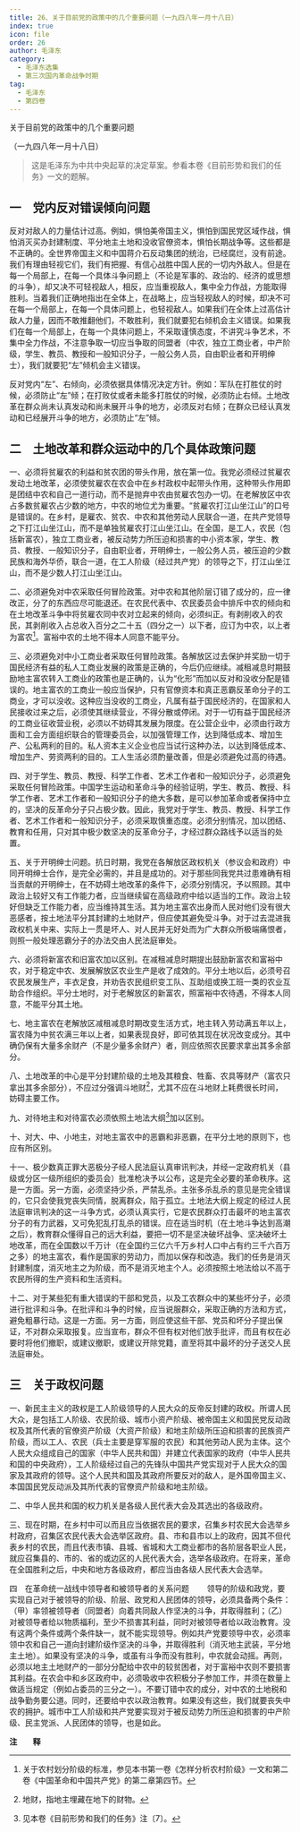 ```yaml
---
title: 26、关于目前党的政策中的几个重要问题（一九四八年一月十八日）
index: true
icon: file
order: 26
author: 毛泽东
category:
  - 毛泽东选集
  - 第三次国内革命战争时期
tag:
  - 毛泽东
  - 第四卷
---
```


关于目前党的政策中的几个重要问题

（一九四八年一月十八日）

>这是毛泽东为中共中央起草的决定草案。参看本卷《目前形势和我们的任务》一文的题解。

## 一　党内反对错误倾向问题

反对对敌人的力量估计过高。例如，惧怕美帝国主义，惧怕到国民党区域作战，惧怕消灭买办封建制度、平分地主土地和没收官僚资本，惧怕长期战争等。这些都是不正确的。全世界帝国主义和中国蒋介石反动集团的统治，已经腐烂，没有前途。我们有理由轻视它们，我们有把握、有信心战胜中国人民的一切内外敌人。但是在每一个局部上，在每一个具体斗争问题上（不论是军事的、政治的、经济的或思想的斗争），却又决不可轻视敌人，相反，应当重视敌人，集中全力作战，方能取得胜利。当着我们正确地指出在全体上，在战略上，应当轻视敌人的时候，却决不可在每一个局部上，在每一个具体问题上，也轻视敌人。如果我们在全体上过高估计敌人力量，因而不敢推翻他们，不敢胜利，我们就要犯右倾机会主义错误。如果我们在每一个局部上，在每一个具体问题上，不采取谨慎态度，不讲究斗争艺术，不集中全力作战，不注意争取一切应当争取的同盟者（中农，独立工商业者，中产阶级，学生、教员、教授和一般知识分子，一般公务人员，自由职业者和开明绅士），我们就要犯“左”倾机会主义错误。

反对党内“左”、右倾向，必须依据具体情况决定方针。例如：军队在打胜仗的时候，必须防止“左”倾；在打败仗或者未能多打胜仗的时候，必须防止右倾。土地改革在群众尚未认真发动和尚未展开斗争的地方，必须反对右倾；在群众已经认真发动和已经展开斗争的地方，必须防止“左”倾。

## 二　土地改革和群众运动中的几个具体政策问题

一、必须将贫雇农的利益和贫农团的带头作用，放在第一位。我党必须经过贫雇农发动土地改革，必须使贫雇农在农会中在乡村政权中起带头作用，这种带头作用即是团结中农和自己一道行动，而不是抛弃中农由贫雇农包办一切。在老解放区中农占多数贫雇农占少数的地方，中农的地位尤为重要。“贫雇农打江山坐江山”的口号是错误的。在乡村，是雇农、贫农、中农和其他劳动人民联合一道，在共产党领导之下打江山坐江山，而不是单独贫雇农打江山坐江山。在全国，是工人，农民（包括新富农），独立工商业者，被反动势力所压迫和损害的中小资本家，学生、教员、教授、一般知识分子，自由职业者，开明绅士，一般公务人员，被压迫的少数民族和海外华侨，联合一道，在工人阶级（经过共产党）的领导之下，打江山坐江山，而不是少数人打江山坐江山。

二、必须避免对中农采取任何冒险政策。对中农和其他阶层订错了成分的，应一律改正，分了的东西应尽可能退还。在农民代表中、农民委员会中排斥中农的倾向和在土地改革斗争中将贫雇农同中农对立起来的倾向，必须纠正。有剥削收入的农民，其剥削收入占总收入百分之二十五（四分之一）以下者，应订为中农，以上者为富农[^1]。富裕中农的土地不得本人同意不能平分。

三、必须避免对中小工商业者采取任何冒险政策。各解放区过去保护并奖励一切于国民经济有益的私人工商业发展的政策是正确的，今后仍应继续。减租减息时期鼓励地主富农转入工商业的政策也是正确的，认为“化形”而加以反对和没收分配是错误的。地主富农的工商业一般应当保护，只有官僚资本和真正恶霸反革命分子的工商业，才可以没收。这种应当没收的工商业，凡属有益于国民经济的，在国家和人民接收过来之后，必须使其继续营业，不得分散或停闭。对于一切有益于国民经济的工商业征收营业税，必须以不妨碍其发展为限度。在公营企业中，必须由行政方面和工会方面组织联合的管理委员会，以加强管理工作，达到降低成本、增加生产、公私两利的目的。私人资本主义企业也应当试行这种办法，以达到降低成本、增加生产、劳资两利的目的。工人生活必须酌量改善，但是必须避免过高的待遇。

四、对于学生、教员、教授、科学工作者、艺术工作者和一般知识分子，必须避免采取任何冒险政策。中国学生运动和革命斗争的经验证明，学生、教员、教授、科学工作者、艺术工作者和一般知识分子的绝大多数，是可以参加革命或者保持中立的，坚决的反革命分子只占极少数。因此，我党对于学生、教员、教授、科学工作者、艺术工作者和一般知识分子，必须采取慎重态度。必须分别情况，加以团结、教育和任用，只对其中极少数坚决的反革命分子，才经过群众路线予以适当的处置。

五、关于开明绅士问题。抗日时期，我党在各解放区政权机关（参议会和政府）中同开明绅士合作，是完全必需的，并且是成功的。对于那些同我党共过患难确有相当贡献的开明绅士，在不妨碍土地改革的条件下，必须分别情况，予以照顾。其中政治上较好又有工作能力者，应当继续留在高级政府中给以适当的工作。政治上较好但缺乏工作能力者，应当维持其生活。其为地主富农出身而人民对他们没有很大恶感者，按土地法平分其封建的土地财产，但应使其避免受斗争。对于过去混进我政权机关中来、实际上一贯是坏人、对人民并无好处而为广大群众所极端痛恨者，则照一般处理恶霸分子的办法交由人民法庭审处。

六、必须将新富农和旧富农加以区别。在减租减息时期提出鼓励新富农和富裕中农，对于稳定中农、发展解放区农业生产是收了成效的。平分土地以后，必须号召农民发展生产，丰衣足食，并劝告农民组织变工队、互助组或换工班一类的农业互助合作组织。平分土地时，对于老解放区的新富农，照富裕中农待遇，不得本人同意，不能平分其土地。

七、地主富农在老解放区减租减息时期改变生活方式，地主转入劳动满五年以上，富农降为中贫农满三年以上者，如果表现良好，即可依其现在状况改变成分。其中确仍保有大量多余财产（不是少量多余财产）者，则应依照农民要求拿出其多余部分。

八、土地改革的中心是平分封建阶级的土地及其粮食、牲畜、农具等财产（富农只拿出其多余部分），不应过分强调斗地财[^2]，尤其不应在斗地财上耗费很长时间，妨碍主要工作。

九、对待地主和对待富农必须依照土地法大纲[^3]加以区别。

十、对大、中、小地主，对地主富农中的恶霸和非恶霸，在平分土地的原则下，也应有所区别。

十一、极少数真正罪大恶极分子经人民法庭认真审讯判决，并经一定政府机关（县级或分区一级所组织的委员会）批准枪决予以公布，这是完全必要的革命秩序。这是一方面。另一方面，必须坚持少杀，严禁乱杀。主张多杀乱杀的意见是完全错误的，它只会使我党丧失同情，脱离群众，陷于孤立。土地法大纲上规定的经过人民法庭审讯判决的这一斗争方式，必须认真实行，它是农民群众打击最坏的地主富农分子的有力武器，又可免犯乱打乱杀的错误。应在适当时机（在土地斗争达到高潮之后），教育群众懂得自己的远大利益，要把一切不是坚决破坏战争、坚决破坏土地改革，而在全国数以千万计（在全国约三亿六千万乡村人口中占有约三千六百万之多）的地主富农，看作是国家的劳动力，而加以保存和改造。我们的任务是消灭封建制度，消灭地主之为阶级，而不是消灭地主个人。必须按照土地法给以不高于农民所得的生产资料和生活资料。

十二、对于某些犯有重大错误的干部和党员，以及工农群众中的某些坏分子，必须进行批评和斗争。在批评和斗争的时候，应当说服群众，采取正确的方法和方式，避免粗暴行动。这是一方面。另一方面，则应使这些干部、党员和坏分子提出保证，不对群众采取报复。应当宣布，群众不但有权对他们放手批评，而且有权在必要时将他们撤职，或建议撤职，或建议开除党籍，直至将其中最坏的分子送交人民法庭审处。

## 三　关于政权问题

一、新民主主义的政权是工人阶级领导的人民大众的反帝反封建的政权。所谓人民大众，是包括工人阶级、农民阶级、城市小资产阶级、被帝国主义和国民党反动政权及其所代表的官僚资产阶级（大资产阶级）和地主阶级所压迫和损害的民族资产阶级，而以工人、农民（兵士主要是穿军服的农民）和其他劳动人民为主体。这个人民大众组成自己的国家（中华人民共和国）并建立代表国家的政府（中华人民共和国的中央政府），工人阶级经过自己的先锋队中国共产党实现对于人民大众的国家及其政府的领导。这个人民共和国及其政府所要反对的敌人，是外国帝国主义、本国国民党反动派及其所代表的官僚资产阶级和地主阶级。

二、中华人民共和国的权力机关是各级人民代表大会及其选出的各级政府。

三、现在时期，在乡村中可以而且应当依据农民的要求，召集乡村农民大会选举乡村政府，召集区农民代表大会选举区政府。县、市和县市以上的政府，因其不但代表乡村的农民，而且代表市镇、县城、省城和大工商业都市的各阶层各职业人民，就应召集县的、市的、省的或边区的人民代表大会，选举各级政府。在将来，革命在全国胜利之后，中央和地方各级政府，都应当由各级人民代表大会选举。

四　在革命统一战线中领导者和被领导者的关系问题 　　领导的阶级和政党，要实现自己对于被领导的阶级、阶层、政党和人民团体的领导，必须具备两个条件：（甲）率领被领导者（同盟者）向着共同敌人作坚决的斗争，并取得胜利；（乙）对被领导者给以物质福利，至少不损害其利益，同时对被领导者给以政治教育。没有这两个条件或两个条件缺一，就不能实现领导。例如共产党要领导中农，必须率领中农和自己一道向封建阶级作坚决的斗争，并取得胜利（消灭地主武装，平分地主土地）。如果没有坚决的斗争，或虽有斗争而没有胜利，中农就会动摇。再则，必须以地主土地财产的一部分分配给中农中的较贫困者，对于富裕中农则不要损害其利益。在农会中和乡区政府中，必须吸收中农积极分子参加工作，并须在数量上做适当规定（例如占委员的三分之一）。不要订错中农的成分，对中农的土地税和战争勤务要公道。同时，还要给中农以政治教育。如果没有这些，我们就要丧失中农的拥护。城市中工人阶级和共产党要实现对于被反动势力所压迫和损害的中产阶级、民主党派、人民团体的领导，也是如此。

**注　　释**  

[^1]:关于农村划分阶级的标准，参见本书第一卷《怎样分析农村阶级》一文和第二卷《中国革命和中国共产党》的第二章第四节。

[^2]:地财，指地主埋藏在地下的财物。

[^3]: 见本卷《目前形势和我们的任务》注〔7〕。
